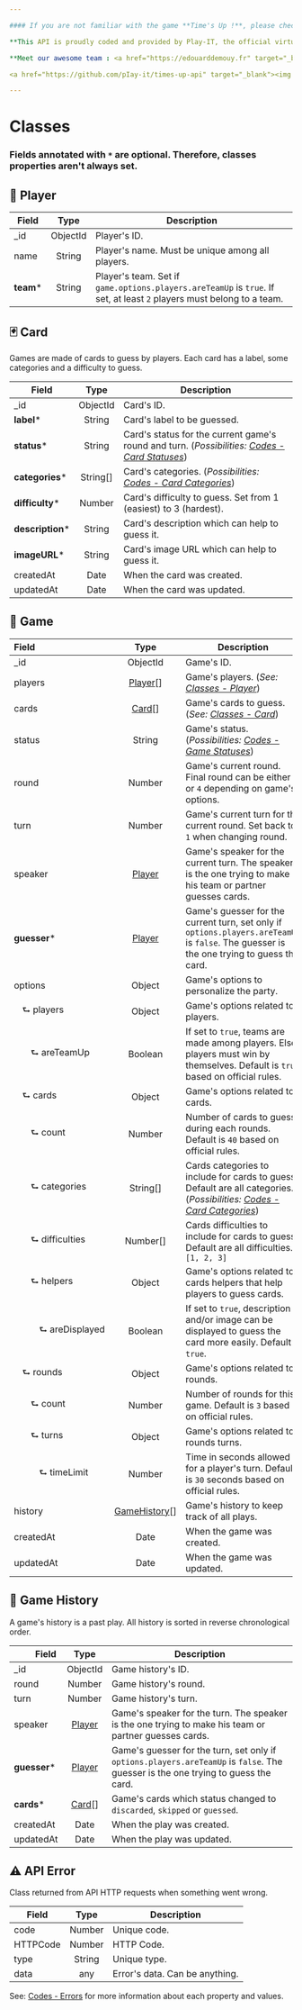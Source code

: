 ```yaml
---

#### If you are not familiar with the game **Time's Up !**, please check out <a href="https://en.wikipedia.org/wiki/Time%27s_Up!_(game)" target="_blank">the Wikipedia page for general rules</a>.

**This API is proudly coded and provided by Play-IT, the official virtual game master dedicated to board players 🎲. The project is open source on <a href="https://github.com/pIay-it/times-up-api" target="_blank">GitHub</a>.**

**Meet our awesome team : <a href="https://edouarddemouy.fr" target="_blank">Édouard DEMOUY</a> and <a href="https://antoinezanardi.fr" target="_blank">Antoine ZANARDI</a>.**

<a href="https://github.com/pIay-it/times-up-api" target="_blank"><img src="https://img.shields.io/github/stars/pIay-it/times-up-api.svg?style=social&label=Feel%20free%20to%20leave%20a%20star" alt="GitHub stars"/></a>

---
```


# Classes

### Fields annotated with `*` are optional. Therefore, classes properties aren't always set.

## <a id="player-class"></a>👤 Player

| Field                | Type               | Description                                                                                                                           |
|----------------------|:------------------:|---------------------------------------------------------------------------------------------------------------------------------------|
| _id                  | ObjectId           | Player's ID.                                                                                                                          |
| name                 | String             | Player's name. Must be unique among all players.                                                                                      |
| **team***            | String             | Player's team. Set if `game.options.players.areTeamUp` is `true`. If set, at least `2` players must belong to a team.                 |

## <a id="card-class"></a>🃏️ Card

Games are made of cards to guess by players. Each card has a label, some categories and a difficulty to guess.

| Field                                             | Type                       | Description                                                                                                                                   |
|---------------------------------------------------|:--------------------------:|-----------------------------------------------------------------------------------------------------------------------------------------------|
| _id                                               | ObjectId                   | Card's ID.                                                                                                                                    |
| **label***                                        | String                     | Card's label to be guessed.                                                                                                                   |
| **status***                                       | String                     | Card's status for the current game's round and turn. (_Possibilities: [Codes - Card Statuses](#card-statuses)_)                               |
| **categories***                                   | String[]                   | Card's categories. (_Possibilities: [Codes - Card Categories](#card-categories)_)                                                             |
| **difficulty***                                   | Number                     | Card's difficulty to guess. Set from 1 (easiest) to 3 (hardest).                                                                              |
| **description***                                  | String                     | Card's description which can help to guess it.                                                                                                |
| **imageURL***                                     | String                     | Card's image URL which can help to guess it.                                                                                                  |
| createdAt                                         | Date                       | When the card was created.                                                                                                                    |
| updatedAt                                         | Date                       | When the card was updated.                                                                                                                    |

## <a id="game-class"></a>🎲 Game

| Field<i style="margin-right: 125px"></i>            | Type                                 | Description                                                                                                                                          |
|----------------------------------------------------|:------------------------------------:|------------------------------------------------------------------------------------------------------------------------------------------------------|
| _id                                                | ObjectId                             | Game's ID.                                                                                                                                           |
| players                                            | [Player](#player-class)[]            | Game's players. (_See: [Classes - Player](#player-class)_)                                                                                           |
| cards                                              | [Card](#card-class)[]                | Game's cards to guess. (_See: [Classes - Card](#card-class)_)                                                                                        |
| status                                             | String                               | Game's status. (_Possibilities: [Codes - Game Statuses](#game-statuses)_)                                                                            |
| round                                              | Number                               | Game's current round. Final round can be either `3` or `4` depending on game's options.                                                              |
| turn                                               | Number                               | Game's current turn for the current round. Set back to `1` when changing round.                                                                      |
| speaker                                            | [Player](#player-class)              | Game's speaker for the current turn. The speaker is the one trying to make his team or partner guesses cards.                                        |
| **guesser***                                       | [Player](#player-class)              | Game's guesser for the current turn, set only if `options.players.areTeamUp` is `false`. The guesser is the one trying to guess the card.            |
| options                                            | Object                               | Game's options to personalize the party.                                                                                                             |
| <i style="margin-left: 15px"></i>⮑ players        | Object                               | Game's options related to players.                                                                                                                   |
| <i style="margin-left: 30px"></i>⮑ areTeamUp      | Boolean                              | If set to `true`, teams are made among players. Else, players must win by themselves. Default is `true` based on official rules.                     |
| <i style="margin-left: 15px"></i>⮑ cards          | Object                               | Game's options related to cards.                                                                                                                     |
| <i style="margin-left: 30px"></i>⮑ count          | Number                               | Number of cards to guess during each rounds. Default is `40` based on official rules.                                                                |
| <i style="margin-left: 30px"></i>⮑ categories     | String[]                             | Cards categories to include for cards to guess. Default are all categories. (_Possibilities: [Codes - Card Categories](#card-categories)_)           |
| <i style="margin-left: 30px"></i>⮑ difficulties   | Number[]                             | Cards difficulties to include for cards to guess. Default are all difficulties. `[1, 2, 3]`                                                          |
| <i style="margin-left: 30px"></i>⮑ helpers        | Object                               | Game's options related to cards helpers that help players to guess cards.                                                                            |
| <i style="margin-left: 45px"></i>⮑ areDisplayed   | Boolean                              | If set to `true`, description and/or image can be displayed to guess the card more easily. Default is `true`.                                        |
| <i style="margin-left: 15px"></i>⮑ rounds         | Object                               | Game's options related to rounds.                                                                                                                    |
| <i style="margin-left: 30px"></i>⮑ count          | Number                               | Number of rounds for this game. Default is `3` based on official rules.                                                                              |
| <i style="margin-left: 30px"></i>⮑ turns          | Object                               | Game's options related to rounds turns.                                                                                                              |
| <i style="margin-left: 45px"></i>⮑ timeLimit      | Number                               | Time in seconds allowed for a player's turn. Default is `30` seconds based on official rules.                                                        |
| history                                            | [GameHistory](#game-history-class)[] | Game's history to keep track of all plays.                                                                                                           |
| createdAt                                          | Date                                 | When the game was created.                                                                                                                           |
| updatedAt                                          | Date                                 | When the game was updated.                                                                                                                           |

## <a id="game-history-class"></a>📜 Game History

A game's history is a past play. All history is sorted in reverse chronological order.

| <i style="margin-left: 35px"></i>Field             | Type                                 | Description                                                                                                                                          |
|----------------------------------------------------|:------------------------------------:|------------------------------------------------------------------------------------------------------------------------------------------------------|
| _id                                                | ObjectId                             | Game history's ID.                                                                                                                                   |
| round                                              | Number                               | Game history's round.                                                                                                                                |
| turn                                               | Number                               | Game history's turn.                                                                                                                                 |
| speaker                                            | [Player](#player-class)              | Game's speaker for the turn. The speaker is the one trying to make his team or partner guesses cards.                                                |
| **guesser***                                       | [Player](#player-class)              | Game's guesser for the turn, set only if `options.players.areTeamUp` is `false`. The guesser is the one trying to guess the card.                    |
| **cards***                                         | [Card](#card-class)[]                | Game's cards which status changed to `discarded`, `skipped` or `guessed`.                                                                            |
| createdAt                                          | Date                                 | When the play was created.                                                                                                                           |
| updatedAt                                          | Date                                 | When the play was updated.                                                                                                                           |

## <a id="error-class"></a>⚠️ API Error

Class returned from API HTTP requests when something went wrong.

| Field                | Type     | Description                                                         |
|----------------------|:--------:|---------------------------------------------------------------------|
| code                 | Number   | Unique code.                                                        |
| HTTPCode             | Number   | HTTP Code.                                                          |
| type                 | String   | Unique type.                                                        |
| data                 | any      | Error's data. Can be anything.                                      |

See: [Codes - Errors](#errors) for more information about each property and values.

